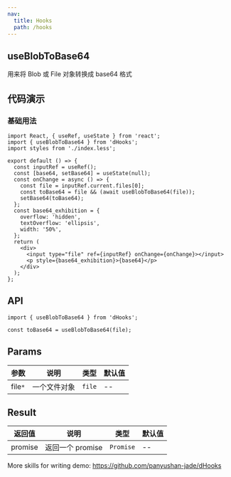 ```yaml
---
nav:
  title: Hooks
  path: /hooks
---
```


## useBlobToBase64

用来将 Blob 或 File 对象转换成 base64 格式

## 代码演示

### 基础用法

```tsx
import React, { useRef, useState } from 'react';
import { useBlobToBase64 } from 'dHooks';
import styles from './index.less';

export default () => {
  const inputRef = useRef();
  const [base64, setBase64] = useState(null);
  const onChange = async () => {
    const file = inputRef.current.files[0];
    const toBase64 = file && (await useBlobToBase64(file));
    setBase64(toBase64);
  };
  const base64_exhibition = {
    overflow: 'hidden',
    textOverflow: 'ellipsis',
    width: '50%',
  };
  return (
    <div>
      <input type="file" ref={inputRef} onChange={onChange}></input>
      <p style={base64_exhibition}>{base64}</p>
    </div>
  );
};
```

## API

```tsx | pure
import { useBlobToBase64 } from 'dHooks';

const toBase64 = useBlobToBase64(file);
```

## Params

| 参数                | 说明         | 类型              | 默认值 |
| ------------------- | ------------ | ----------------- | ------ |
| file<code>\*</code> | 一个文件对象 | <code>file</code> | --     |

## Result

| 返回值  | 说明             | 类型                 | 默认值 |
| ------- | ---------------- | -------------------- | ------ |
| promise | 返回一个 promise | <code>Promise</code> | --     |

More skills for writing demo: https://github.com/panyushan-jade/dHooks
